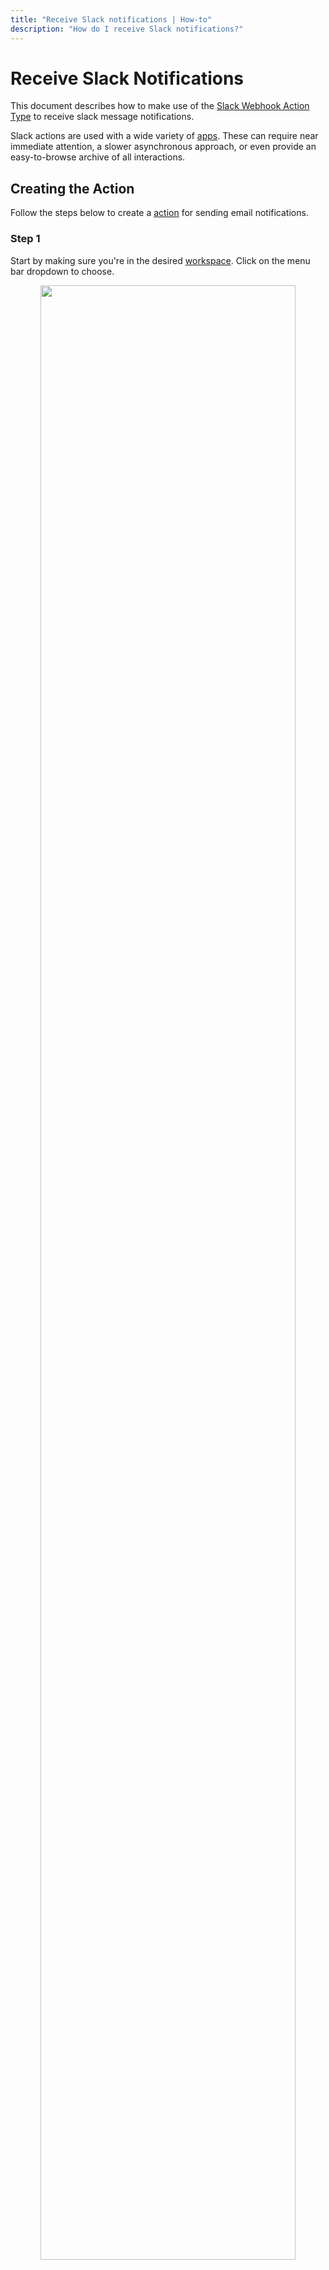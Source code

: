 ```yaml
---
title: "Receive Slack notifications | How-to"
description: "How do I receive Slack notifications?"
---
```


# Receive Slack Notifications

This document describes how to make use of the [Slack Webhook Action Type](/reference/action-types/slack-webhook/) to receive slack message notifications.

Slack actions are used with a wide variety of [apps](/reference/apps/). These can require near immediate attention, a slower asynchronous approach, or even provide an easy-to-browse archive of all interactions.

## Creating the Action

Follow the steps below to create a [action](/reference/actions/) for sending email notifications.

### Step 1

Start by making sure you're in the desired [workspace](/reference/workspaces/). Click on the menu bar dropdown to choose.

<p align="center">
  <img src="/images/navigation/choose-workspace-dropdown.png" width="90%">
</p>

### Step 2

Select the **Actions** tab within the workspace view and click the **+ New Action** button. This will launch a modal for creating new actions.

<p align="center">
  <img src="/images/how-tos/create-new-action.png" width="90%">
</p>

### Step 3

From the action creation model, select **Slack** from the _Action type_ dropdown list.

<p align="center">
  <img src="/images/modals/personal-office-coffee-machine-edit-app-actions-slack.png" width="70%">
</p>

### Step 4

Enter the URL for your Slack Outgoing Webhook you wish to use, and click on **+ Create action** to complete the process.

::: tip
Create or view your Slack webhook integrations [here](https://slack.com/apps/A0F7VRG6Q-outgoing-webhooks).
:::

<p align="center">
  <img src="/images/modals/personal-office-coffee-machine-edit-app-actions-slack-save.png" width="70%">
</p>

## Attach the action to the app

Follow the steps below to attach the Webhook action created above to one or more [apps](/reference/apps/).

### Step 1

Select the **Apps** tab within the workspace view and select the [app](/reference/apps/) you wish to receive Slack notifications for.

<p align="center">
  <img src="/images/how-tos/edit-app.png" width="90%">
</p>

### Step 2

From the app model, click on the **Edit** button.

<p align="center">
  <img src="/images/modals/personal-office-coffee-machine-edit-app.png" width="70%">
</p>

### Step 3

From the app edit model, type in the name of your action in _Actions_ list. The name will autocomplete as you type.

<p align="center">
  <img src="/images/modals/personal-office-coffee-machine-edit-app-actions-slack.png" width="70%">
</p>

### Step 4

Click on the **Save changes** button and you're done!

<p align="center">
  <img src="/images/modals/personal-office-coffee-machine-edit-app-actions-slack-save.png" width="70%">
</p>


## Wait for App Interaction 

Now that your app is configured, you just wait until someone interacts with it. Once they do, you'll receive an Slack that looks something like this.

![Action Integration](/images/actions/personal-office-coffee-machine-slack.png)
